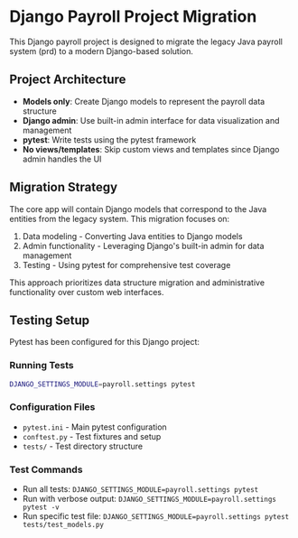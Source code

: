 # Django Payroll Project Migration

This Django payroll project is designed to migrate the legacy Java payroll system (prd) to a modern Django-based solution.

## Project Architecture

- **Models only**: Create Django models to represent the payroll data structure
- **Django admin**: Use built-in admin interface for data visualization and management  
- **pytest**: Write tests using the pytest framework
- **No views/templates**: Skip custom views and templates since Django admin handles the UI

## Migration Strategy

The core app will contain Django models that correspond to the Java entities from the legacy system. This migration focuses on:

1. Data modeling - Converting Java entities to Django models
2. Admin functionality - Leveraging Django's built-in admin for data management
3. Testing - Using pytest for comprehensive test coverage

This approach prioritizes data structure migration and administrative functionality over custom web interfaces.

## Testing Setup

Pytest has been configured for this Django project:

### Running Tests
```bash
DJANGO_SETTINGS_MODULE=payroll.settings pytest
```

### Configuration Files
- `pytest.ini` - Main pytest configuration
- `conftest.py` - Test fixtures and setup
- `tests/` - Test directory structure

### Test Commands
- Run all tests: `DJANGO_SETTINGS_MODULE=payroll.settings pytest`
- Run with verbose output: `DJANGO_SETTINGS_MODULE=payroll.settings pytest -v` 
- Run specific test file: `DJANGO_SETTINGS_MODULE=payroll.settings pytest tests/test_models.py`